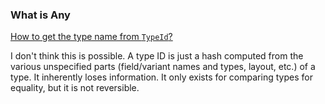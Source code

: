 
### What is Any

[How to get the type name from `TypeId`?](https://users.rust-lang.org/t/how-to-get-the-type-name-from-typeid/75507)

I don't think this is possible. A type ID is just a hash computed from the various unspecified parts (field/variant names and types, layout, etc.) of a type. It inherently loses information. It only exists for comparing types for equality, but it is not reversible.
